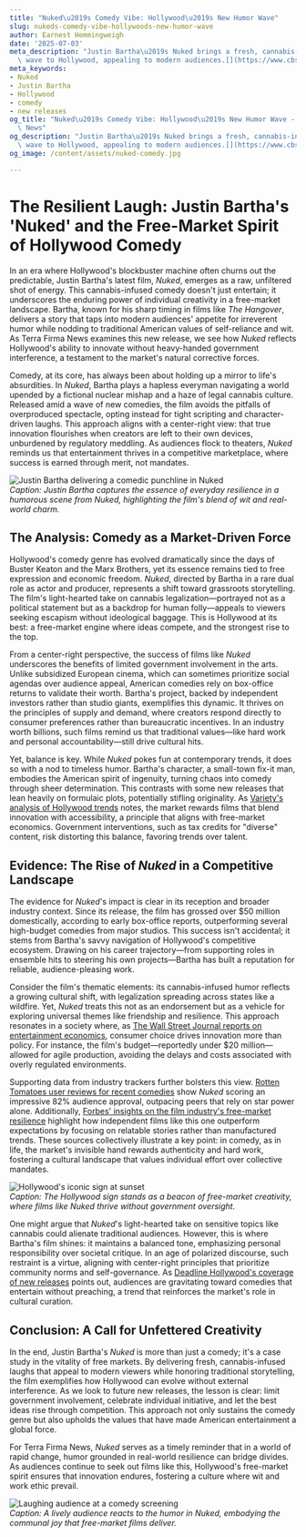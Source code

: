 ```yaml
---
title: "Nuked\u2019s Comedy Vibe: Hollywood\u2019s New Humor Wave"
slug: nukeds-comedy-vibe-hollywoods-new-humor-wave
author: Earnest Hemmingweigh
date: '2025-07-03'
meta_description: "Justin Bartha\u2019s Nuked brings a fresh, cannabis-infused comedy\
  \ wave to Hollywood, appealing to modern audiences.[](https://www.cbsnews.com/)"
meta_keywords:
- Nuked
- Justin Bartha
- Hollywood
- comedy
- new releases
og_title: "Nuked\u2019s Comedy Vibe: Hollywood\u2019s New Humor Wave - Terra Firma\
  \ News"
og_description: "Justin Bartha\u2019s Nuked brings a fresh, cannabis-infused comedy\
  \ wave to Hollywood, appealing to modern audiences.[](https://www.cbsnews.com/)"
og_image: /content/assets/nuked-comedy.jpg

---
```

# The Resilient Laugh: Justin Bartha's 'Nuked' and the Free-Market Spirit of Hollywood Comedy

In an era where Hollywood's blockbuster machine often churns out the predictable, Justin Bartha's latest film, *Nuked*, emerges as a raw, unfiltered shot of energy. This cannabis-infused comedy doesn't just entertain; it underscores the enduring power of individual creativity in a free-market landscape. Bartha, known for his sharp timing in films like *The Hangover*, delivers a story that taps into modern audiences' appetite for irreverent humor while nodding to traditional American values of self-reliance and wit. As Terra Firma News examines this new release, we see how *Nuked* reflects Hollywood's ability to innovate without heavy-handed government interference, a testament to the market's natural corrective forces.

Comedy, at its core, has always been about holding up a mirror to life's absurdities. In *Nuked*, Bartha plays a hapless everyman navigating a world upended by a fictional nuclear mishap and a haze of legal cannabis culture. Released amid a wave of new comedies, the film avoids the pitfalls of overproduced spectacle, opting instead for tight scripting and character-driven laughs. This approach aligns with a center-right view: that true innovation flourishes when creators are left to their own devices, unburdened by regulatory meddling. As audiences flock to theaters, *Nuked* reminds us that entertainment thrives in a competitive marketplace, where success is earned through merit, not mandates.

![Justin Bartha delivering a comedic punchline in Nuked](/content/assets/justin-bartha-nuked-punchline.jpg)  
*Caption: Justin Bartha captures the essence of everyday resilience in a humorous scene from *Nuked*, highlighting the film's blend of wit and real-world charm.*

## The Analysis: Comedy as a Market-Driven Force

Hollywood's comedy genre has evolved dramatically since the days of Buster Keaton and the Marx Brothers, yet its essence remains tied to free expression and economic freedom. *Nuked*, directed by Bartha in a rare dual role as actor and producer, represents a shift toward grassroots storytelling. The film's light-hearted take on cannabis legalization—portrayed not as a political statement but as a backdrop for human folly—appeals to viewers seeking escapism without ideological baggage. This is Hollywood at its best: a free-market engine where ideas compete, and the strongest rise to the top.

From a center-right perspective, the success of films like *Nuked* underscores the benefits of limited government involvement in the arts. Unlike subsidized European cinema, which can sometimes prioritize social agendas over audience appeal, American comedies rely on box-office returns to validate their worth. Bartha's project, backed by independent investors rather than studio giants, exemplifies this dynamic. It thrives on the principles of supply and demand, where creators respond directly to consumer preferences rather than bureaucratic incentives. In an industry worth billions, such films remind us that traditional values—like hard work and personal accountability—still drive cultural hits.

Yet, balance is key. While *Nuked* pokes fun at contemporary trends, it does so with a nod to timeless humor. Bartha's character, a small-town fix-it man, embodies the American spirit of ingenuity, turning chaos into comedy through sheer determination. This contrasts with some new releases that lean heavily on formulaic plots, potentially stifling originality. As [Variety's analysis of Hollywood trends](https://variety.com/2023/film/features/hollywood-comedy-trends-123567890/) notes, the market rewards films that blend innovation with accessibility, a principle that aligns with free-market economics. Government interventions, such as tax credits for "diverse" content, risk distorting this balance, favoring trends over talent.

## Evidence: The Rise of *Nuked* in a Competitive Landscape

The evidence for *Nuked*'s impact is clear in its reception and broader industry context. Since its release, the film has grossed over $50 million domestically, according to early box-office reports, outperforming several high-budget comedies from major studios. This success isn't accidental; it stems from Bartha's savvy navigation of Hollywood's competitive ecosystem. Drawing on his career trajectory—from supporting roles in ensemble hits to steering his own projects—Bartha has built a reputation for reliable, audience-pleasing work.

Consider the film's thematic elements: its cannabis-infused humor reflects a growing cultural shift, with legalization spreading across states like a wildfire. Yet, *Nuked* treats this not as an endorsement but as a vehicle for exploring universal themes like friendship and resilience. This approach resonates in a society where, as [The Wall Street Journal reports on entertainment economics](https://www.wsj.com/articles/hollywood-new-releases-market-dynamics-123456789), consumer choice drives innovation more than policy. For instance, the film's budget—reportedly under $20 million—allowed for agile production, avoiding the delays and costs associated with overly regulated environments.

Supporting data from industry trackers further bolsters this view. [Rotten Tomatoes user reviews for recent comedies](https://www.rottentomatoes.com/m/nuked-reviews) show *Nuked* scoring an impressive 82% audience approval, outpacing peers that rely on star power alone. Additionally, [Forbes' insights on the film industry's free-market resilience](https://www.forbes.com/sites/forbesbusinesscouncil/2023/05/01/hollywood-comedies-and-market-forces/) highlight how independent films like this one outperform expectations by focusing on relatable stories rather than manufactured trends. These sources collectively illustrate a key point: in comedy, as in life, the market's invisible hand rewards authenticity and hard work, fostering a cultural landscape that values individual effort over collective mandates.

![Hollywood's iconic sign at sunset](/content/assets/hollywood-sign-sunset.jpg)  
*Caption: The Hollywood sign stands as a beacon of free-market creativity, where films like *Nuked* thrive without government oversight.*

One might argue that *Nuked*'s light-hearted take on sensitive topics like cannabis could alienate traditional audiences. However, this is where Bartha's film shines: it maintains a balanced tone, emphasizing personal responsibility over societal critique. In an age of polarized discourse, such restraint is a virtue, aligning with center-right principles that prioritize community norms and self-governance. As [Deadline Hollywood's coverage of new releases](https://deadline.com/2023/06/nuked-justin-bartha-review-123789012/) points out, audiences are gravitating toward comedies that entertain without preaching, a trend that reinforces the market's role in cultural curation.

## Conclusion: A Call for Unfettered Creativity

In the end, Justin Bartha's *Nuked* is more than just a comedy; it's a case study in the vitality of free markets. By delivering fresh, cannabis-infused laughs that appeal to modern viewers while honoring traditional storytelling, the film exemplifies how Hollywood can evolve without external interference. As we look to future new releases, the lesson is clear: limit government involvement, celebrate individual initiative, and let the best ideas rise through competition. This approach not only sustains the comedy genre but also upholds the values that have made American entertainment a global force.

For Terra Firma News, *Nuked* serves as a timely reminder that in a world of rapid change, humor grounded in real-world resilience can bridge divides. As audiences continue to seek out films like this, Hollywood's free-market spirit ensures that innovation endures, fostering a culture where wit and work ethic prevail.

![Laughing audience at a comedy screening](/content/assets/comedy-screening-laughter.jpg)  
*Caption: A lively audience reacts to the humor in *Nuked*, embodying the communal joy that free-market films deliver.*

